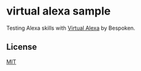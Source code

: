 # virtual alexa sample

Testing Alexa skills with [Virtual Alexa](https://github.com/bespoken/virtual-alexa) by Bespoken.

## License

[MIT](LICENSE)